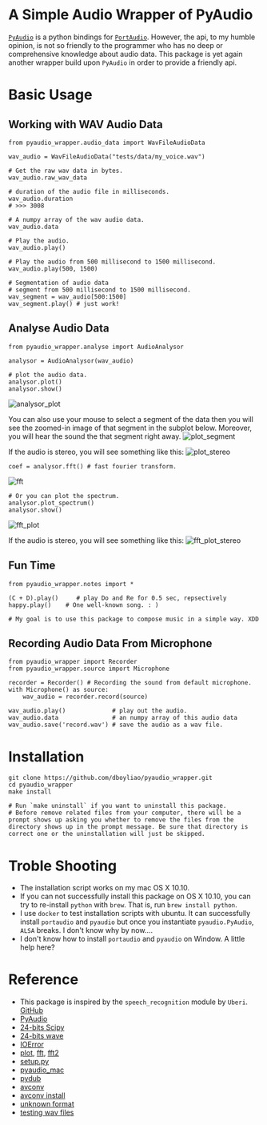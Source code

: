 # A Simple Audio Wrapper of PyAudio

[`PyAudio`](https://people.csail.mit.edu/hubert/pyaudio/) is a python bindings for [`PortAudio`](http://www.portaudio.com/). However, the api, to my humble opinion, is not so friendly to the programmer who has no deep or comprehensive knowledge about audio data. This package is yet again another wrapper build upon `PyAudio` in order to provide a friendly api.

# Basic Usage

## Working with WAV Audio Data

```{python}
from pyaudio_wrapper.audio_data import WavFileAudioData

wav_audio = WavFileAudioData("tests/data/my_voice.wav")

# Get the raw wav data in bytes.
wav_audio.raw_wav_data

# duration of the audio file in milliseconds.
wav_audio.duration     
# >>> 3008

# A numpy array of the wav audio data.
wav_audio.data         

# Play the audio.
wav_audio.play()       

# Play the audio from 500 millisecond to 1500 millisecond.
wav_audio.play(500, 1500)

# Segmentation of audio data
# segment from 500 millisecond to 1500 millisecond.
wav_segment = wav_audio[500:1500] 
wav_segment.play() # just work!
```

## Analyse Audio Data

```{python}
from pyaudio_wrapper.analyse import AudioAnalysor

analysor = AudioAnalysor(wav_audio)

# plot the audio data.
analysor.plot() 
analysor.show()
```
![analysor_plot](img/analysor_plot.png)

You can also use your mouse to select a segment of the data then you will see the zoomed-in image of that segment in the subplot below. Moreover, you will hear the sound the that segment right away.
![plot_segment](img/plot_segment.png)

If the audio is stereo, you will see something like this:
![plot_stereo](img/plot_stereo.png)

```{python}
coef = analysor.fft() # fast fourier transform.
```
![fft](img/fft.png)

```{python}
# Or you can plot the spectrum.
analysor.plot_spectrum()
analysor.show()
```
![fft_plot](img/fft_plot.png)

If the audio is stereo, you will see something like this:
![fft_plot_stereo](img/fft_plot_stereo.png)

## Fun Time

```{python}
from pyaudio_wrapper.notes import *

(C + D).play()     # play Do and Re for 0.5 sec, repsectively
happy.play()    # One well-known song. : )

# My goal is to use this package to compose music in a simple way. XDD
```

## Recording Audio Data From Microphone

```{python}
from pyaudio_wrapper import Recorder
from pyaudio_wrapper.source import Microphone

recorder = Recorder() # Recording the sound from default microphone.
with Microphone() as source:
    wav_audio = recorder.record(source)

wav_audio.play()             # play out the audio.
wav_audio.data               # an numpy array of this audio data
wav_audio.save('record.wav') # save the audio as a wav file.
```

# Installation

```
git clone https://github.com/dboyliao/pyaudio_wrapper.git
cd pyaudio_wrapper
make install

# Run `make uninstall` if you want to uninstall this package.
# Before remove related files from your computer, there will be a prompt shows up asking you whether to remove the files from the directory shows up in the prompt message. Be sure that directory is correct one or the uninstallation will just be skipped. 
```

# Troble Shooting

- The installation script works on my mac OS X 10.10.
- If you can not successfully install this package on OS X 10.10, you can try to re-install `python` with `brew`. That is, run `brew install python`.
- I use `docker` to test installation scripts with ubuntu. It can successfully install `portaudio` and `pyaudio` but once you instantiate `pyaudio.PyAudio`, `ALSA` breaks. I don't know why by now....
- I don't know how to install `portaudio` and `pyaudio` on Window. A little help here?

# Reference

- This package is inspired by the `speech_recognition` module by `Uberi`. [GitHub](https://github.com/Uberi/speech_recognition)
- [PyAudio](https://people.csail.mit.edu/hubert/pyaudio/docs/index.html#)
- [24-bits Scipy](https://github.com/scipy/scipy/issues/1930)
- [24-bits wave](http://stackoverflow.com/questions/16767248/how-do-i-write-a-24-bit-wav-file-in-python)
- [IOError](http://stackoverflow.com/questions/28174540/ioerror-errno-input-overflowed-9981)
- [plot](http://stackoverflow.com/questions/18625085/how-to-plot-a-wav-file), [fft](http://stackoverflow.com/questions/23377665/python-scipy-fft-wav-files), [fft2](http://docs.scipy.org/doc/scipy-dev/reference/tutorial/fftpack.html)
- [setup.py](http://stackoverflow.com/questions/15440115/how-would-i-run-a-script-file-as-part-of-the-python-setup-py-install)
- [pyaudio_mac](https://gist.github.com/jiaaro/9767512210a1d80a8a0d)
- [pydub](https://github.com/jiaaro/pydub)
- [avconv](http://www.tecmint.com/avconv-command-examples/)
- [avconv install](http://superuser.com/questions/568464/how-to-install-libav-avconv-on-osx)
- [unknown format](http://stackoverflow.com/questions/17297048/opening-a-wave-file-in-python-unknown-format-49-whats-going-wrong)
- [testing wav files](http://download.wavetlan.com/SVV/Media/HTTP/http-wav.htm)